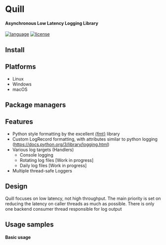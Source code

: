 # Quill

#### Asynchronous Low Latency Logging Library

[![language][badge.language]][language]
[![license][badge.license]][license]

[badge.language]: https://img.shields.io/badge/language-C%2B%2B14-red.svg
[badge.license]: https://img.shields.io/badge/license-MIT-blue.svg

[language]: https://en.wikipedia.org/wiki/C%2B%2B14
[license]: https://en.wikipedia.org/wiki/MIT_License

## Install

## Platforms
 * Linux
 * Windows
 * macOS
 
 ## Package managers
 
 ## Features
 * Python style formatting by the excellent [{fmt}](https://github.com/fmtlib/fmt) library
 * Custom LogRecord formatting, with attributes similar to python logging (https://docs.python.org/3/library/logging.html)
 * Various log targets (Handlers)
    * Console logging 
    * Rotating log files [Work in progress]
    * Daily log files [Work in progress]
 * Multiple thread-safe Loggers

## Design
Quill focuses on low latency, not high throughput. The main priority is set on reducing the latency on caller threads as much as possible. There is only one backend consumer thread responsible for log output

## Usage samples

#### Basic usage
